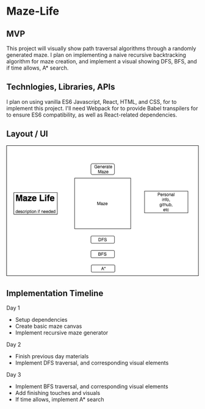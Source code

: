 # Maze-Life

## MVP

This project will visually show path traversal algorithms through a randomly generated maze. I plan on implementing a naive recursive backtracking algorithm for maze creation, and implement a visual showing DFS, BFS, and if time allows, A* search.

## Technlogies, Libraries, APIs

I plan on using vanilla ES6 Javascript, React, HTML, and CSS, for to implement this project. I'll need Webpack for to provide Babel transpilers for to ensure ES6 compatibility, as well as React-related dependencies.

## Layout / UI

![Maze Wireframe](docs/wireframe.png)

## Implementation Timeline

Day 1

- Setup dependencies
- Create basic maze canvas
- Implement recursive maze generator

Day 2
- Finish previous day materials
- Implement DFS traversal, and corresponding visual elements

Day 3
- Implement BFS traversal, and corresponding visual elements
- Add finishing touches and visuals
- If time allows, implement A* search
